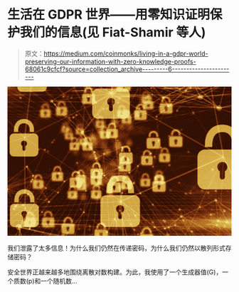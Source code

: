 # 生活在 GDPR 世界——用零知识证明保护我们的信息(见 Fiat-Shamir 等人)

> 原文：<https://medium.com/coinmonks/living-in-a-gdpr-world-preserving-our-information-with-zero-knowledge-proofs-68061c9cfcf?source=collection_archive---------6----------------------->

![](img/24cfe8a7765c1c641f29f512940a961c.png)

我们泄露了太多信息！为什么我们仍然在传递密码，为什么我们仍然以散列形式存储密码？

安全世界正越来越多地围绕离散对数构建。为此，我使用了一个生成器值(G)，一个质数(p)和一个随机数…
